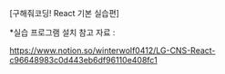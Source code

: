 [구해줘코딩! React 기본 실습편]

*실습 프로그램 설치 참고 자료 : 

https://www.notion.so/winterwolf0412/LG-CNS-React-c96648983c0d443eb6df96110e408fc1 
